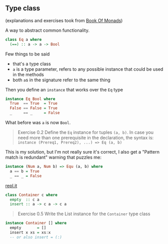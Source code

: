 ## Type class

(explanations and exercises took from [Book Of Monads](https://www.amazon.com/Book-Monads-practice-applied-problems-ebook/dp/B07JNZHYLT))

A way to abstract common functionality.

```Haskell
class Eq a where
  (==) :: a -> a -> Bool
```

Few things to be said

 * that's a type class
 * `a` is a type parameter, refers to any possible instance that could be used in the methods
 * both `a`s in the signature refer to the same thing

Then you define an `instance` that works over the `Eq` type

```Haskell
instance Eq Bool where
  True  == True  = True
  False == False = True
  _     == _     = False
```

What before was `a` is now `Bool`.

> Exercise 0.2 Define the `Eq` instance for tuples `(a, b)`. In case you need more than one
prerequisite in the declaration, the syntax is: `instance (Prereq1, Prereq2), ...) => Eq (a, b)`

This is my solution, but I'm not really sure it's correct, I also get a "Pattern match is
redundant" warning that puzzles me:

```Haskell
instance (Num a, Num b) => Equ (a, b) where
  a == b = True
  _ == _ = False
```

[repl.it](https://repl.it/@lazywithclass/MagnificentRespectfulKilobyte)

```Haskell
class Container c where
  empty  :: c a
  insert :: a -> c a -> c a
```

> Exercise 0.5 Write the List instance for the `Container` type class

```Haskell
instance Container [] where
  empty       = []
  insert x xs = xs:x
  -- or also insert = (:)
```